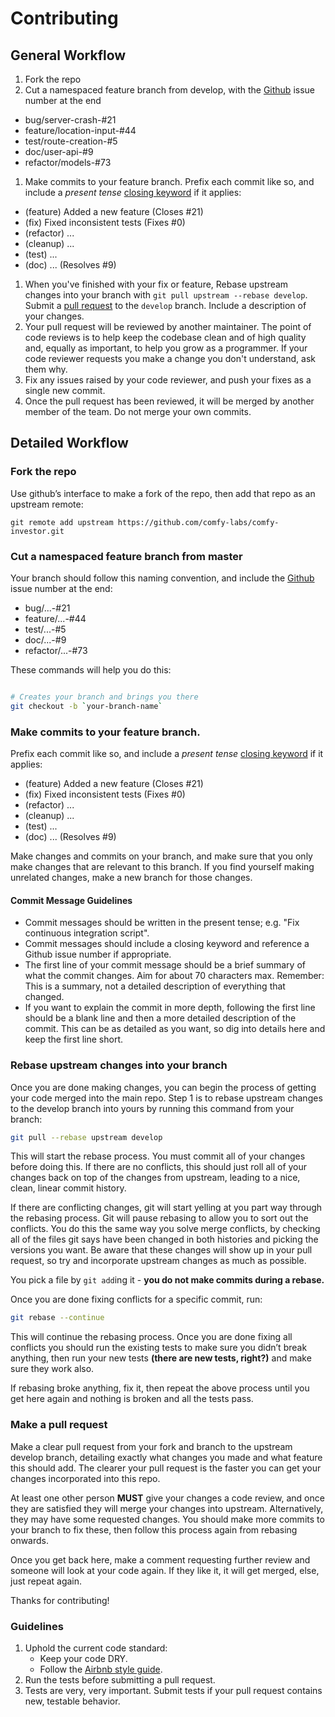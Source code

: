 # Contributing

## General Workflow

1. Fork the repo
1. Cut a namespaced feature branch from develop, with the [Github](https://github.com/comfy-labs/comfy-investor/issues)
   issue number at the end
  - bug/server-crash-#21
  - feature/location-input-#44
  - test/route-creation-#5
  - doc/user-api-#9
  - refactor/models-#73
1. Make commits to your feature branch. Prefix each commit like so, and include a *present tense*
   [closing keyword](https://help.github.com/articles/closing-issues-via-commit-messages/) if it applies:
  - (feature) Added a new feature (Closes #21)
  - (fix) Fixed inconsistent tests (Fixes #0)
  - (refactor) ...
  - (cleanup) ...
  - (test) ...
  - (doc) ... (Resolves #9)
1. When you've finished with your fix or feature, Rebase upstream changes into your branch with
   `git pull upstream --rebase develop`. Submit a [pull request](https://github.com/comfy-labs/comfy-investor)
   to the `develop` branch. Include a description of your changes.
1. Your pull request will be reviewed by another maintainer. The point of code
   reviews is to help keep the codebase clean and of high quality and, equally
   as important, to help you grow as a programmer. If your code reviewer
   requests you make a change you don't understand, ask them why.
1. Fix any issues raised by your code reviewer, and push your fixes as a single
   new commit.
1. Once the pull request has been reviewed, it will be merged by another member of the team. Do not merge your own commits.

## Detailed Workflow

### Fork the repo

Use github’s interface to make a fork of the repo, then add that repo as an upstream remote:

```
git remote add upstream https://github.com/comfy-labs/comfy-investor.git
```

### Cut a namespaced feature branch from master

Your branch should follow this naming convention, and include the [Github](https://github.com/comfy-labs/comfy-investor/issues)
issue number at the end:
  - bug/...-#21
  - feature/...-#44
  - test/...-#5
  - doc/...-#9
  - refactor/...-#73

These commands will help you do this:

``` bash

# Creates your branch and brings you there
git checkout -b `your-branch-name`
```

### Make commits to your feature branch.

Prefix each commit like so, and include a *present tense*
   [closing keyword](https://help.github.com/articles/closing-issues-via-commit-messages/) if it applies:
  - (feature) Added a new feature (Closes #21)
  - (fix) Fixed inconsistent tests (Fixes #0)
  - (refactor) ...
  - (cleanup) ...
  - (test) ...
  - (doc) ... (Resolves #9)

Make changes and commits on your branch, and make sure that you
only make changes that are relevant to this branch. If you find
yourself making unrelated changes, make a new branch for those
changes.

#### Commit Message Guidelines

- Commit messages should be written in the present tense; e.g. "Fix continuous
  integration script".
- Commit messages should include a closing keyword and reference a Github issue
  number if appropriate.
- The first line of your commit message should be a brief summary of what the
  commit changes. Aim for about 70 characters max. Remember: This is a summary,
  not a detailed description of everything that changed.
- If you want to explain the commit in more depth, following the first line should
  be a blank line and then a more detailed description of the commit. This can be
  as detailed as you want, so dig into details here and keep the first line short.

### Rebase upstream changes into your branch

Once you are done making changes, you can begin the process of getting
your code merged into the main repo. Step 1 is to rebase upstream
changes to the develop branch into yours by running this command
from your branch:

```bash
git pull --rebase upstream develop
```

This will start the rebase process. You must commit all of your changes
before doing this. If there are no conflicts, this should just roll all
of your changes back on top of the changes from upstream, leading to a
nice, clean, linear commit history.

If there are conflicting changes, git will start yelling at you part way
through the rebasing process. Git will pause rebasing to allow you to sort
out the conflicts. You do this the same way you solve merge conflicts,
by checking all of the files git says have been changed in both histories
and picking the versions you want. Be aware that these changes will show
up in your pull request, so try and incorporate upstream changes as much
as possible.

You pick a file by `git add`ing it - **you do not make commits during a
rebase.**

Once you are done fixing conflicts for a specific commit, run:

```bash
git rebase --continue
```

This will continue the rebasing process. Once you are done fixing all
conflicts you should run the existing tests to make sure you didn’t break
anything, then run your new tests **(there are new tests, right?)** and
make sure they work also.

If rebasing broke anything, fix it, then repeat the above process until
you get here again and nothing is broken and all the tests pass.

### Make a pull request

Make a clear pull request from your fork and branch to the upstream develop
branch, detailing exactly what changes you made and what feature this
should add. The clearer your pull request is the faster you can get
your changes incorporated into this repo.

At least one other person **MUST** give your changes a code review, and once
they are satisfied they will merge your changes into upstream. Alternatively,
they may have some requested changes. You should make more commits to your
branch to fix these, then follow this process again from rebasing onwards.

Once you get back here, make a comment requesting further review and
someone will look at your code again. If they like it, it will get merged,
else, just repeat again.

Thanks for contributing!

### Guidelines

1. Uphold the current code standard:
    - Keep your code DRY.
    - Follow the [Airbnb style guide](https://github.com/airbnb/javascript).
1. Run the tests before submitting a pull request.
1. Tests are very, very important. Submit tests if your pull request contains
   new, testable behavior.